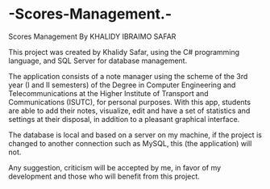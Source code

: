 # -Scores-Management.-
Scores Management By KHALIDY IBRAIMO SAFAR

This project was created by Khalidy Safar, using the C# programming language, and SQL Server for database management.

The application consists of a note manager using the scheme of the 3rd year (I and II semesters) of the Degree in Computer Engineering and Telecommunications at the Higher Institute of Transport and Communications (ISUTC), for personal purposes. With this app, students are able to add their notes, visualize, edit and have a set of statistics and settings at their disposal, in addition to a pleasant graphical interface.

The database is local and based on a server on my machine, if the project is changed to another connection such as MySQL, this (the application) will not.

Any suggestion, criticism will be accepted by me, in favor of my development and those who will benefit from this project.
